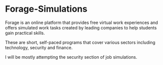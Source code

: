 # Forage-Simulations

Forage is an online platform that provides free virtual work experiences and offers simulated work tasks created by leading companies to help students gain practical skills.

These are short, self-paced programs that cover various sectors including technology, security and finance.

I will be mostly attempting the security section of job simulations.

